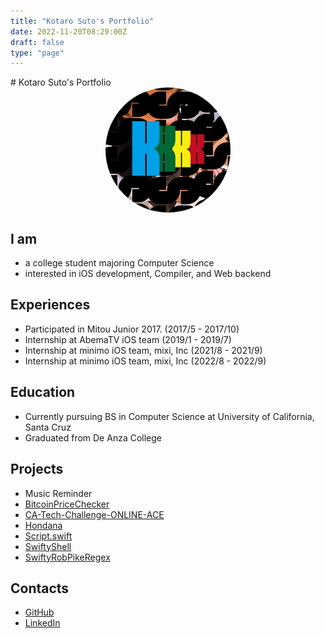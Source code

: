 ```yaml
---
title: "Kotaro Suto's Portfolio"
date: 2022-11-20T08:29:00Z
draft: false
type: "page"
---
```

<meta name="google-site-verification" content="-NAsw02ImQs2Tl-PXGGWMQlxtOOqG50_mPqdqoIkB9c" />
# Kotaro Suto's Portfolio

<img src="/images/twitterIcon.jpg" id="icon" alt="My Twitter Icon Image">
<style>
#icon {
    border-radius: 50%;
    height: 200px;
    width: 200px;
    display: block;
    margin: auto;
}
</style>

## I am

- a college student majoring Computer Science
- interested in iOS development, Compiler, and Web backend

## Experiences

- Participated in Mitou Junior 2017. (2017/5 - 2017/10)
- Internship at AbemaTV iOS team (2019/1 - 2019/7)
- Internship at minimo iOS team, mixi, Inc (2021/8 - 2021/9)
- Internship at minimo iOS team, mixi, Inc (2022/8 - 2022/9)

## Education

- Currently pursuing BS in Computer Science at University of California, Santa Cruz
- Graduated from De Anza College

## Projects

- Music Reminder
- [BitcoinPriceChecker](https://github.com/KS1019/BitcoinPriceChecker)
- [CA-Tech-Challenge-ONLINE-ACE](https://github.com/KS1019/CA-Tech-Challenge-ONLINE-ACE)
- [Hondana](https://github.com/KS1019/Hondana)
- [Script.swift](https://github.com/KS1019/Script.swift)
- [SwiftyShell](https://github.com/KS1019/SwiftyShell)
- [SwiftyRobPikeRegex](https://github.com/KS1019/SwiftyRobPikeRegex)

## Contacts

- [GitHub](https://github.com/KS1019)
- [LinkedIn](https://www.linkedin.com/in/kotarosuto/)
